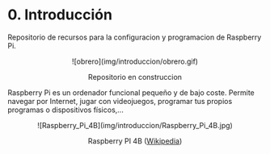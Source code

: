 # **0. Introducción**

Repositorio de recursos para la configuracion y programacion de Raspberry Pi.

<center>
![obrero](img/introduccion/obrero.gif)

Repositorio en construccion
</center>

Raspberry Pi es un ordenador funcional pequeño y de bajo coste. Permite navegar por Internet, jugar con videojuegos, programar tus propios programas o dispositivos físicos,...

<center>
![Raspberry_Pi_4B](img/introduccion/Raspberry_Pi_4B.jpg)

Raspberry PI 4B ([Wikipedia](https://es.wikipedia.org/wiki/Raspberry_Pi))
</center>
